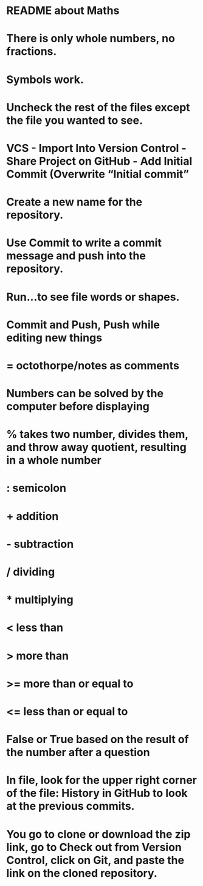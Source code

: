 #   README about Maths
#   There is only whole numbers, no fractions.
#   Symbols work.
#   Uncheck the rest of the files except the file you wanted to see.
#   VCS - Import Into Version Control - Share Project on GitHub - Add Initial Commit (Overwrite “Initial commit”
#   Create a new name for the repository.
#   Use Commit to write a commit message and push into the repository.
#   Run...to see file words or shapes.
#   Commit and Push, Push while editing new things
# = octothorpe/notes as comments
#   Numbers can be solved by the computer before displaying
#   % takes two number, divides them, and throw away quotient, resulting in a whole number
#    : semicolon
#    + addition
#    - subtraction
#    / dividing
#    * multiplying
#   < less than
#    > more than
#    >= more than or equal to
#    <= less than or equal to
#    False or True based on the result of the number after a question
#    In file, look for the upper right corner of the file: History in GitHub to look at the previous commits.

#    You go to clone or download the zip link, go to Check out from Version Control, click on Git, and paste the link on the cloned repository.